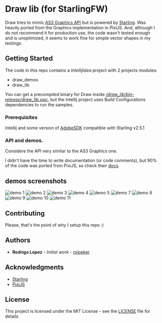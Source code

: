 # Draw lib (for StarlingFW)

Draw tries to mimic [AS3 Graphics API](https://help.adobe.com/en_US/FlashPlatform/reference/actionscript/3/flash/display/Graphics.html) but is powered by [Starling](https://gamua.com/starling/). Was heavily ported from the Graphics implementation in PixiJS.
And, although I do not recommend it for production use, the code wasn't tested enough and is unoptimized, it seems to work fine for simple vector shapes in my testings.

## Getting Started

The code in this repo contains a *IntellijIdea* project with 2 projects modules:
* draw_demos 
* draw_lib

You can get a precompiled binary for Draw inside [_/draw_lib/bin-release/draw_lib.swc_](https://github.com/roipeker/draw-lib/tree/master/draw_lib/bin-release/draw_lib.swc), but the Intellij project uses Build Configurations dependencies to run the samples.

### Prerequisites

Intellij and some version of [AdobeSDK](https://www.adobe.com/devnet/air/air-sdk-download.html) compatible with Starling v2.5.1

### API and demos.

Considere the API very similar to the AS3 Graphics one. 

I didn't have the time to write documentation (or code comments), but 90% of the code was ported from PixiJS, so check their [docs](http://pixijs.download/dev/docs/PIXI.Graphics.html).

## demos screenshots

![demo 1](../media/images/demo1.png?raw=true)
![demo 2](../media/images/demo2.png?raw=true)
![demo 3](../media/images/demo3.gif?raw=true)
![demo 4](../media/images/demo4.gif?raw=true)
![demo 5](../media/images/demo5.gif?raw=true)
![demo 7](../media/images/demo7.png?raw=true)
![demo 8](../media/images/demo8.png?raw=true)
![demo 9](../media/images/demo9.gif?raw=true)
![demo 10](../media/images/demo10.gif?raw=true)
![demo 11](../media/images/demo11.gif?raw=true)


## Contributing

Please, that's the point of why I setup this repo :)

## Authors

* **Rodrigo Lopez** - *Initial work* - [roipeker](https://roipeker.com/https://github.com/roipeker)

## Acknowledgments

* [Starling](https://forum.starling-framework.org/)
* [PixiJS](https://www.pixijs.com/)

## License

This project is licensed under the MIT License - see the [LICENSE](LICENSE) file for details
